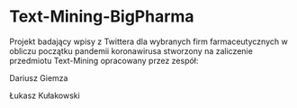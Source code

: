 # Text-Mining-BigPharma

Projekt badający wpisy z Twittera dla wybranych firm farmaceutycznych w obliczu początku pandemii koronawirusa stworzony na zaliczenie przedmiotu Text-Mining opracowany przez zespół:

Dariusz Giemza

Łukasz Kułakowski

